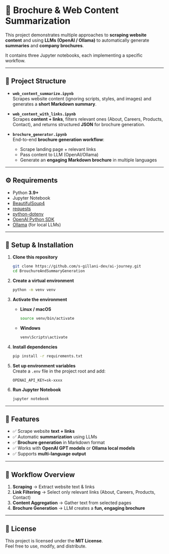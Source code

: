 # 📖 Brochure & Web Content Summarization  

This project demonstrates multiple approaches to **scraping website content** and using **LLMs (OpenAI / Ollama)** to automatically generate **summaries** and **company brochures**.  

It contains three Jupyter notebooks, each implementing a specific workflow.  

---

## 📂 Project Structure  

- **`web_content_summarize.ipynb`**  
  Scrapes website content (ignoring scripts, styles, and images) and generates a **short Markdown summary**.  

- **`web_content_with_links.ipynb`**  
  Scrapes **content + links**, filters relevant ones (About, Careers, Products, Contact), and returns structured **JSON** for brochure generation.  

- **`brochure_generator.ipynb`**  
  End-to-end **brochure generation workflow**:  
  - Scrape landing page + relevant links  
  - Pass content to LLM (OpenAI/Ollama)  
  - Generate an **engaging Markdown brochure** in multiple languages  

---

## ⚙️ Requirements  

- Python **3.9+**  
- Jupyter Notebook  
- [BeautifulSoup4](https://pypi.org/project/beautifulsoup4/)  
- [requests](https://pypi.org/project/requests/)  
- [python-dotenv](https://pypi.org/project/python-dotenv/)  
- [OpenAI Python SDK](https://pypi.org/project/openai/)  
- [Ollama](https://ollama.com) (for local LLMs)  

---

## 🚀 Setup & Installation  

1. **Clone this repository**  
   ```bash
   git clone https://github.com/s-gillani-dev/ai-journey.git
   cd BrouchureAndSummaryGeneration
   ```

2. **Create a virtual environment**  
   ```bash
   python -m venv venv
   ```

3. **Activate the environment**  
   - **Linux / macOS**  
     ```bash
     source venv/bin/activate
     ```
   - **Windows**  
     ```bash
     venv\Scripts\activate
     ```

4. **Install dependencies**  
   ```bash
   pip install -r requirements.txt
   ```

5. **Set up environment variables**  
   Create a `.env` file in the project root and add:  
   ```env
   OPENAI_API_KEY=sk-xxxx
   ```

6. **Run Jupyter Notebook**  
   ```bash
   jupyter notebook
   ```

---

## 🧠 Features  

- ✅ Scrape website **text + links**  
- ✅ Automatic **summarization** using LLMs  
- ✅ **Brochure generation** in Markdown format  
- ✅ Works with **OpenAI GPT models** or **Ollama local models**  
- ✅ Supports **multi-language output**  

---

## 📸 Workflow Overview  

1. **Scraping** → Extract website text & links  
2. **Link Filtering** → Select only relevant links (About, Careers, Products, Contact)  
3. **Content Aggregation** → Gather text from selected pages  
4. **Brochure Generation** → LLM creates a **fun, engaging brochure**  

---

## 📄 License  

This project is licensed under the **MIT License**.  
Feel free to use, modify, and distribute.  
